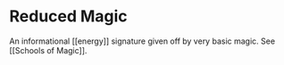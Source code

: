 # Reduced Magic
An informational [[energy]] signature given off by very basic magic. See [[Schools of Magic]].